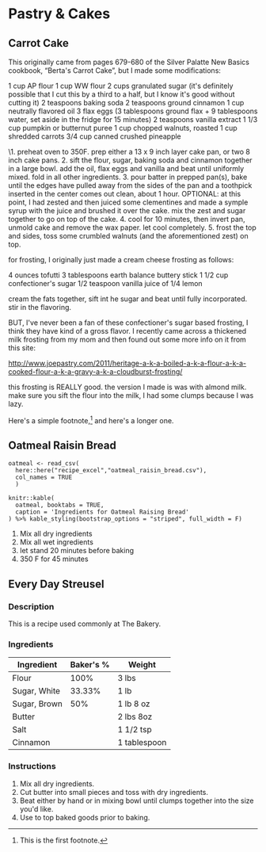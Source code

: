 # Pastry & Cakes
## Carrot Cake

This originally came from pages 679-680 of the Silver Palatte New Basics cookbook, “Berta's Carrot Cake”, but I made some modifications:

1 cup AP flour 1 cup WW flour 2 cups granulated sugar (it's definitely possible that I cut this by a third to a half, but I know it's good without cutting it) 2 teaspoons baking soda 2 teaspoons ground cinnamon 1 cup neutrally flavored oil 3 flax eggs (3 tablespoons ground flax + 9 tablespoons water, set aside in the fridge for 15 minutes) 2 teaspoons vanilla extract 1 1/3 cup pumpkin or butternut puree 1 cup chopped walnuts, roasted 1 cup shredded carrots 3/4 cup canned crushed pineapple

\1. preheat oven to 350F. prep either a 13 x 9 inch layer cake pan, or two 8 inch cake pans. 2. sift the flour, sugar, baking soda and cinnamon together in a large bowl. add the oil, flax eggs and vanilla and beat until uniformly mixed. fold in all other ingredients. 3. pour batter in prepped pan(s), bake until the edges have pulled away from the sides of the pan and a toothpick inserted in the center comes out clean, about 1 hour. OPTIONAL: at this point, I had zested and then juiced some clementines and made a symple syrup with the juice and brushed it over the cake. mix the zest and sugar together to go on top of the cake. 4. cool for 10 minutes, then invert pan, unmold cake and remove the wax paper. let cool completely. 5. frost the top and sides, toss some crumbled walnuts (and the aforementioned zest) on top.

for frosting, I originally just made a cream cheese frosting as follows:

4 ounces tofutti 3 tablespoons earth balance buttery stick 1 1/2 cup confectioner's sugar 1/2 teaspoon vanilla juice of 1/4 lemon

cream the fats together, sift int he sugar and beat until fully incorporated. stir in the flavoring.

BUT, I've never been a fan of these confectioner's sugar based frosting, I think they have kind of a gross flavor. I recently came across a thickened milk frosting from my mom and then found out some more info on it from this site:

<http://www.joepastry.com/2011/heritage-a-k-a-boiled-a-k-a-flour-a-k-a-cooked-flour-a-k-a-gravy-a-k-a-cloudburst-frosting/>

this frosting is REALLY good. the version I made is was with almond milk. make sure you sift the flour into the milk, I had some clumps because I was lazy.

Here's a simple footnote,[^1] and here's a longer one.

[^1]: This is the first footnote.

## Oatmeal Raisin Bread

```{r echo=FALSE, message=FALSE, warning=FALSE}
oatmeal <- read_csv(
  here::here("recipe_excel","oatmeal_raisin_bread.csv"),
  col_names = TRUE
  )

knitr::kable(
  oatmeal, booktabs = TRUE,
  caption = 'Ingredients for Oatmeal Raising Bread'
) %>% kable_styling(bootstrap_options = "striped", full_width = F)
```

1. Mix all dry ingredients
2. Mix all wet ingredients
2. let stand 20 minutes before baking
2. 350 F for 45 minutes

## Every Day Streusel
### Description
This is a recipe used commonly at The Bakery.

### Ingredients

|Ingredient|Baker's %|Weight|
|---|---|---|
| Flour  | 100%  | 3 lbs |
| Sugar, White  | 33.33% | 1 lb |
| Sugar, Brown  | 50% | 1 lb 8 oz|
| Butter |   | 2 lbs 8oz  |
| Salt  |   | 1 1/2 tsp  |
| Cinnamon | | 1 tablespoon |

### Instructions

1. Mix all dry ingredients.
2. Cut butter into small pieces and toss with dry ingredients.
3. Beat either by hand or in mixing bowl until clumps together into the size you'd like.
4. Use to top baked goods prior to baking.
